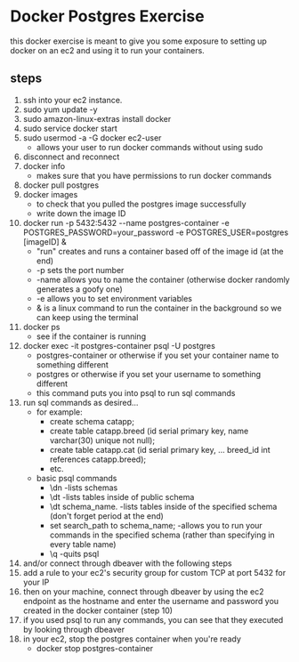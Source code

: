 # Docker Postgres Exercise
this docker exercise is meant to give you some exposure to setting up docker on an ec2 and using it to run your containers.
## steps
1. ssh into your ec2 instance.
2. sudo yum update -y
3. sudo amazon-linux-extras install docker
4. sudo service docker start
5. sudo usermod -a -G docker ec2-user
    - allows your user to run docker commands without using sudo
6. disconnect and reconnect
7. docker info
    - makes sure that you have permissions to run docker commands
8. docker pull postgres
9. docker images
    - to check that you pulled the postgres image successfully
    - write down the image ID
10. docker run -p 5432:5432 --name postgres-container -e POSTGRES_PASSWORD=your_password -e POSTGRES_USER=postgres [imageID] &
    - "run" creates and runs a container based off of the image id (at the end)
    - -p sets the port number
    - -name allows you to name the container (otherwise docker randomly generates a goofy one)
    - -e allows you to set environment variables
    - & is a linux command to run the container in the background so we can keep using the terminal
11. docker ps
    - see if the container is running
12. docker exec -it postgres-container psql -U postgres
    - postgres-container or otherwise if you set your container name to something different
    - postgres or otherwise if you set your username to something different
    - this command puts you into psql to run sql commands
13. run sql commands as desired...
    - for example:
        - create schema catapp;
        - create table catapp.breed (id serial primary key, name varchar(30) unique not null);
        - create table catapp.cat (id serial primary key, ... breed_id int references catapp.breed);
        - etc.
    - basic psql commands
        - \dn -lists schemas
        - \dt -lists tables inside of public schema
        - \dt schema_name. -lists tables inside of the specified schema (don't forget period at the end)
        - set search_path to schema_name; -allows you to run your commands in the specified schema (rather than specifying in every table name)
        - \q -quits psql
14. and/or connect through dbeaver with the following steps
15. add a rule to your ec2's security group for custom TCP at port 5432 for your IP
16. then on your machine, connect through dbeaver by using the ec2 endpoint as the hostname and enter the username and password you created in the docker container (step 10)
17. if you used psql to run any commands, you can see that they executed by looking through dbeaver
18. in your ec2, stop the postgres container when you're ready
    - docker stop postgres-container